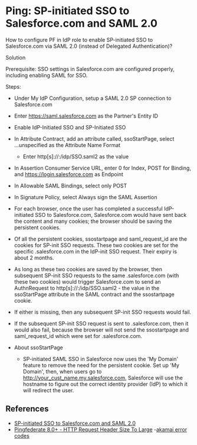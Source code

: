 # Ping: SP-initiated SSO to Salesforce.com and SAML 2.0
How to configure PF in IdP role to enable SP-initiated SSO to Salesforce.com via SAML 2.0 (instead of Delegated Authentication)?
 
Solution
 
Prerequisite: SSO settings in Salesforce.com are configured properly, including enabling SAML for SSO.
 
Steps:
- Under My IdP Configuration, setup a SAML 2.0 SP connection to Salesforce.com
- Enter https://saml.salesforce.com as the Partner's Entity ID
- Enable IdP-Initiated SSO and SP-Initiated SSO
- In Attribute Contract, add an attribute called, ssoStartPage, select ...unspecified as the Attribute Name Format
    - Enter http[s]://<PF external address>:<PF external port>/idp/SSO.saml2 as the value
- In Assertion Consumer Service URL, enter 0 for Index, POST for Binding, and https://login.salesforce.com as Endpoint
- In Allowable SAML Bindings, select only POST
- In Signature Policy, select Always sign the SAML Assertion
- For each browser, once the user has completed a successful IdP-initiated SSO to Salesforce.com, Salesforce.com would have sent back the content and many cookies; the browser should be saving the persistent cookies.
 
- Of all the persistent cookies, ssostartpage and saml_request_id are the cookies for SP-init SSO requests.  These two cookies are set for the specific <host>.salesforce.com in the IdP-init SSO request.  Their expiry is about 2 months.
 
- As long as these two cookies are saved by the browser, then subsequent SP-init SSO requests to the same <host>.salesforce.com (with these two cookies) would trigger Salesforce.com to send an AuthnRequest to http[s]://<PF external address>:<PF external port>/idp/SSO.saml2 - the value in the ssoStartPage attribute in the SAML contract and the ssostartpage cookie.
 
- If either is missing, then any subsequent SP-init SSO requests would fail.
 
- If the subsequent SP-init SSO request is sent to <another host>.salesforce.com, then it would also fail, because the browser will not send the ssostartpage and saml_request_id which were set for <host>.salesforce.com.
 
- About ssoStartPage
    - SP-initiated SAML SSO in Salesforce now uses the 'My Domain' feature to remove the need for the persistent cookie. Set up 'My Domain', then, when users go to http://your_cust_name.my.salesforce.com, Salesforce will use the hostname to figure out the correct identity provider (IdP) to which it will redirect the user.

## References
- [SP-initiated SSO to Salesforce.com and SAML 2.0](https://support.pingidentity.com/s/article/SP-initiated-SSO-to-Salesforce-com-and-SAML-2-0)
- [Pingfederate 8.0+ - HTTP Request Header Size To Large](https://support.pingidentity.com/s/article/Pingfederate-8-HTTP-Request-Header-Size-To-Large)
 -[akamai error codes](https://learn.akamai.com/en-us/webhelp/enterprise-application-access/enterprise-application-access/GUID-34A1894E-48A3-4B5A-A9D5-2FE1196CB54E.html)
